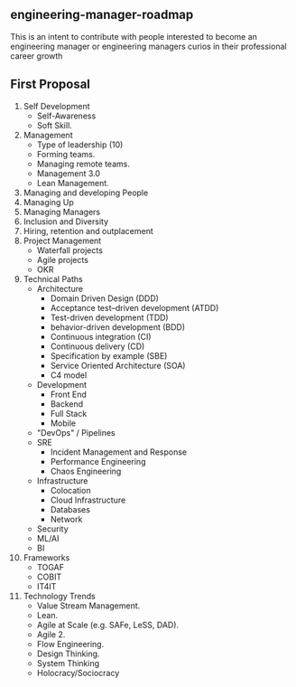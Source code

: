## engineering-manager-roadmap
This is an intent to contribute with people interested to become an engineering manager or engineering managers curios in their professional career growth


## First Proposal

1. Self Development
    * Self-Awareness
    * Soft Skill.
2. Management
    * Type of leadership (10)
    * Forming teams.
    * Managing remote teams.
    * Management 3.0 
    * Lean Management.
3. Managing and developing People
4. Managing Up
5. Managing Managers
6. Inclusion and Diversity 
7. Hiring, retention and outplacement
8. Project Management
    * Waterfall projects
    * Agile projects
    * OKR
9. Technical Paths
    * Architecture
      * Domain Driven Design (DDD)
      * Acceptance test–driven development (ATDD)
      * Test-driven development (TDD)
      * behavior-driven development (BDD)
      * Continuous integration (CI)
      * Continuous delivery (CD)
      * Specification by example (SBE)
      * Service Oriented Architecture (SOA)
      * C4 model
    * Development
      * Front End
      * Backend
      * Full Stack
      * Mobile
    * "DevOps" / Pipelines
    * SRE
      * Incident Management and Response
      * Performance Engineering
      * Chaos Engineering
    * Infrastructure
      * Colocation
      * Cloud Infrastructure
      * Databases
      * Network
    * Security
    * ML/AI
    * BI
10. Frameworks
    * TOGAF
    * COBIT
    * IT4IT
11. Technology Trends
    * Value Stream Management.
    * Lean.
    * Agile at Scale (e.g. SAFe, LeSS, DAD).
    * Agile 2.
    * Flow Engineering.
    * Design Thinking.
    * System Thinking
    * Holocracy/Sociocracy
